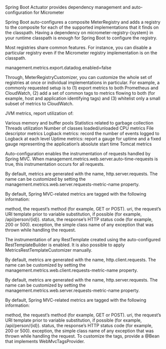 Spring Boot Actuator provides dependency management and auto-configuration for Micrometer

Spring Boot auto-configures a composite MeterRegistry and adds a registry to the composite for each of the supported implementations that it finds on the classpath. Having a dependency on micrometer-registry-{system} in your runtime classpath is enough for Spring Boot to configure the registry.

Most registries share common features. For instance, you can disable a particular registry even if the Micrometer registry implementation is on the classpath.

management.metrics.export.datadog.enabled=false

Through, MeterRegistryCustomizer, you can customize the whole set of registries at once or individual implementations in particular. For example, a commonly requested setup is to (1) export metrics to both Prometheus and CloudWatch, (2) add a set of common tags to metrics flowing to both (for example, host and application identifying tags) and (3) whitelist only a small subset of metrics to CloudWatch.

JVM metrics, report utilization of:

Various memory and buffer pools
Statistics related to garbage collection
Threads utilization
Number of classes loaded/unloaded
CPU metrics
File descriptor metrics
Logback metrics: record the number of events logged to Logback at each level
Uptime metrics: report a gauge for uptime and a fixed gauge representing the application’s absolute start time
Tomcat metrics

Auto-configuration enables the instrumentation of requests handled by Spring MVC. When management.metrics.web.server.auto-time-requests is true, this instrumentation occurs for all requests.

By default, metrics are generated with the name, http.server.requests. The name can be customized by setting the management.metrics.web.server.requests-metric-name property.

By default, Spring MVC-related metrics are tagged with the following information:

method, the request’s method (for example, GET or POST).
uri, the request’s URI template prior to variable substitution, if possible (for example, /api/person/{id}).
status, the response’s HTTP status code (for example, 200 or 500).
exception, the simple class name of any exception that was thrown while handling the request.

The instrumentation of any RestTemplate created using the auto-configured RestTemplateBuilder is enabled. It is also possible to apply MetricsRestTemplateCustomizer manually.

By default, metrics are generated with the name, http.client.requests. The name can be customized by setting the management.metrics.web.client.requests-metric-name property.

By default, metrics are generated with the name, http.server.requests. The name can be customized by setting the management.metrics.web.server.requests-metric-name property.

By default, Spring MVC-related metrics are tagged with the following information:

method, the request’s method (for example, GET or POST).
uri, the request’s URI template prior to variable substitution, if possible (for example, /api/person/{id}).
status, the response’s HTTP status code (for example, 200 or 500).
exception, the simple class name of any exception that was thrown while handling the request.
To customize the tags, provide a @Bean that implements WebMvcTagsProvider.




